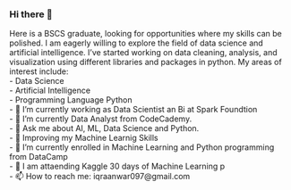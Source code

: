 ### Hi there 👋

<p>Here is a BSCS graduate, looking for opportunities where my skills can be polished. I am eagerly willing to explore the field of data science and artificial intelligence. I’ve started working on data cleaning, analysis, and visualization using different libraries and packages in python. My areas of interest include:
<br>
- Data Science<br>
- Artificial Intelligence<br>
- Programming Language Python <br>
- 🔭 I’m currently working as Data Scientist an Bi at Spark Foundtion<br>
 - 🌱 I’m currently Data Analyst from CodeCademy.<br>
- 💬 Ask me about AI, ML, Data Science and Python.<br>
- 🔭 Improving my Machine Learnig Skills<br>
 - 🌱 I’m currently enrolled in Machine Learning and Python programming from DataCamp<br>
  - 🌱 I am attaending Kaggle 30 days of Machine Learning p<br>
 - 📫 How to reach me: iqraanwar097@gmail.com  </p>
